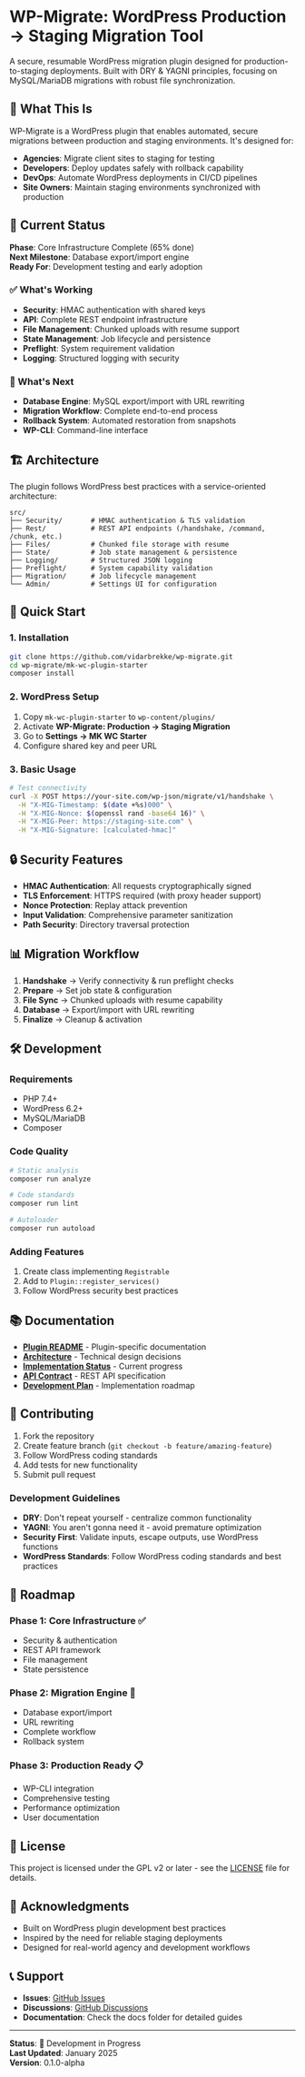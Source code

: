 # WP-Migrate: WordPress Production → Staging Migration Tool

A secure, resumable WordPress migration plugin designed for production-to-staging deployments. Built with DRY & YAGNI principles, focusing on MySQL/MariaDB migrations with robust file synchronization.

## 🎯 What This Is

WP-Migrate is a WordPress plugin that enables automated, secure migrations between production and staging environments. It's designed for:

- **Agencies**: Migrate client sites to staging for testing
- **Developers**: Deploy updates safely with rollback capability  
- **DevOps**: Automate WordPress deployments in CI/CD pipelines
- **Site Owners**: Maintain staging environments synchronized with production

## 🚀 Current Status

**Phase**: Core Infrastructure Complete (65% done)  
**Next Milestone**: Database export/import engine  
**Ready For**: Development testing and early adoption  

### ✅ What's Working
- **Security**: HMAC authentication with shared keys
- **API**: Complete REST endpoint infrastructure
- **File Management**: Chunked uploads with resume support
- **State Management**: Job lifecycle and persistence
- **Preflight**: System requirement validation
- **Logging**: Structured logging with security

### 🚧 What's Next
- **Database Engine**: MySQL export/import with URL rewriting
- **Migration Workflow**: Complete end-to-end process
- **Rollback System**: Automated restoration from snapshots
- **WP-CLI**: Command-line interface

## 🏗️ Architecture

The plugin follows WordPress best practices with a service-oriented architecture:

```
src/
├── Security/       # HMAC authentication & TLS validation
├── Rest/           # REST API endpoints (/handshake, /command, /chunk, etc.)
├── Files/          # Chunked file storage with resume
├── State/          # Job state management & persistence
├── Logging/        # Structured JSON logging
├── Preflight/      # System capability validation
├── Migration/      # Job lifecycle management
└── Admin/          # Settings UI for configuration
```

## 🚀 Quick Start

### 1. Installation
```bash
git clone https://github.com/vidarbrekke/wp-migrate.git
cd wp-migrate/mk-wc-plugin-starter
composer install
```

### 2. WordPress Setup
1. Copy `mk-wc-plugin-starter` to `wp-content/plugins/`
2. Activate **WP-Migrate: Production → Staging Migration**
3. Go to **Settings → MK WC Starter**
4. Configure shared key and peer URL

### 3. Basic Usage
```bash
# Test connectivity
curl -X POST https://your-site.com/wp-json/migrate/v1/handshake \
  -H "X-MIG-Timestamp: $(date +%s)000" \
  -H "X-MIG-Nonce: $(openssl rand -base64 16)" \
  -H "X-MIG-Peer: https://staging-site.com" \
  -H "X-MIG-Signature: [calculated-hmac]"
```

## 🔒 Security Features

- **HMAC Authentication**: All requests cryptographically signed
- **TLS Enforcement**: HTTPS required (with proxy header support)
- **Nonce Protection**: Replay attack prevention
- **Input Validation**: Comprehensive parameter sanitization
- **Path Security**: Directory traversal protection

## 📊 Migration Workflow

1. **Handshake** → Verify connectivity & run preflight checks
2. **Prepare** → Set job state & configuration
3. **File Sync** → Chunked uploads with resume capability
4. **Database** → Export/import with URL rewriting
5. **Finalize** → Cleanup & activation

## 🛠️ Development

### Requirements
- PHP 7.4+
- WordPress 6.2+
- MySQL/MariaDB
- Composer

### Code Quality
```bash
# Static analysis
composer run analyze

# Code standards
composer run lint

# Autoloader
composer run autoload
```

### Adding Features
1. Create class implementing `Registrable`
2. Add to `Plugin::register_services()`
3. Follow WordPress security best practices

## 📚 Documentation

- **[Plugin README](mk-wc-plugin-starter/README.md)** - Plugin-specific documentation
- **[Architecture](mk-wc-plugin-starter/ARCHITECTURE.md)** - Technical design decisions
- **[Implementation Status](mk-wc-plugin-starter/IMPLEMENTATION_STATUS.md)** - Current progress
- **[API Contract](api-contract-dry-yagni.md)** - REST API specification
- **[Development Plan](dev-plan-dry-yagni.md)** - Implementation roadmap

## 🤝 Contributing

1. Fork the repository
2. Create feature branch (`git checkout -b feature/amazing-feature`)
3. Follow WordPress coding standards
4. Add tests for new functionality
5. Submit pull request

### Development Guidelines
- **DRY**: Don't repeat yourself - centralize common functionality
- **YAGNI**: You aren't gonna need it - avoid premature optimization
- **Security First**: Validate inputs, escape outputs, use WordPress functions
- **WordPress Standards**: Follow WordPress coding standards and best practices

## 🔮 Roadmap

### Phase 1: Core Infrastructure ✅
- Security & authentication
- REST API framework
- File management
- State persistence

### Phase 2: Migration Engine 🚧
- Database export/import
- URL rewriting
- Complete workflow
- Rollback system

### Phase 3: Production Ready 📋
- WP-CLI integration
- Comprehensive testing
- Performance optimization
- User documentation

## 📄 License

This project is licensed under the GPL v2 or later - see the [LICENSE](LICENSE) file for details.

## 🙏 Acknowledgments

- Built on WordPress plugin development best practices
- Inspired by the need for reliable staging deployments
- Designed for real-world agency and development workflows

## 📞 Support

- **Issues**: [GitHub Issues](https://github.com/vidarbrekke/wp-migrate/issues)
- **Discussions**: [GitHub Discussions](https://github.com/vidarbrekke/wp-migrate/discussions)
- **Documentation**: Check the docs folder for detailed guides

---

**Status**: 🚧 Development in Progress  
**Last Updated**: January 2025  
**Version**: 0.1.0-alpha
